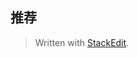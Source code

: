 推荐
---

> Written with [StackEdit](https://stackedit.io/).
<!--stackedit_data:
eyJoaXN0b3J5IjpbMTQ0NjUwMDg2M119
-->